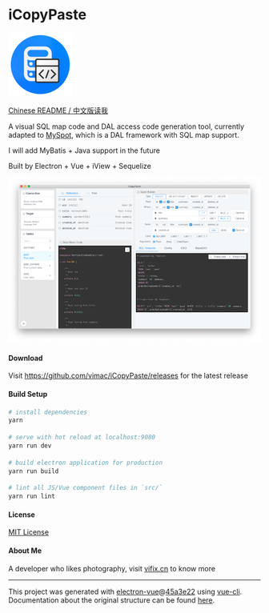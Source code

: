 # iCopyPaste

<img src="https://github.com/vimac/iCopyPaste/raw/master/build/icons/256x256.png" width="128" height="128" alt="Main Icon"/>

[Chinese README / 中文版读我](README.zh.md)

A visual SQL map code and DAL access code generation tool, currently adapted to [MySpot](https://github.com/vimac/myspot), which is a DAL framework with SQL map support.

I will add MyBatis + Java support in the future

Built by Electron + Vue + iView + Sequelize

<img src="https://github.com/vimac/iCopyPaste/raw/master/snapshot.png" alt="Snapshot"/>

#### Download

Visit https://github.com/vimac/iCopyPaste/releases for the latest release

#### Build Setup

``` bash
# install dependencies
yarn

# serve with hot reload at localhost:9080
yarn run dev

# build electron application for production
yarn run build

# lint all JS/Vue component files in `src/`
yarn run lint

```

#### License

[MIT License](LICENSE)

#### About Me

A developer who likes photography, visit [vifix.cn](https://vifix.cn) to know more

---

This project was generated with [electron-vue](https://github.com/SimulatedGREG/electron-vue)@[45a3e22](https://github.com/SimulatedGREG/electron-vue/tree/45a3e224e7bb8fc71909021ccfdcfec0f461f634) using [vue-cli](https://github.com/vuejs/vue-cli). Documentation about the original structure can be found [here](https://simulatedgreg.gitbooks.io/electron-vue/content/index.html).
